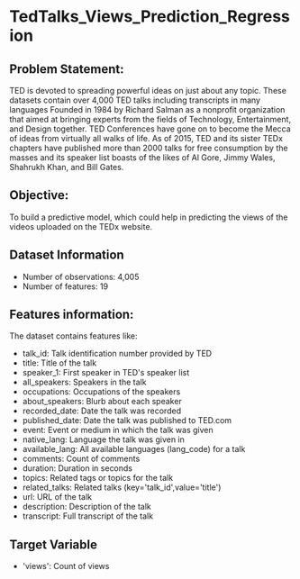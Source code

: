 # TedTalks_Views_Prediction_Regression

## Problem Statement:

TED is devoted to spreading powerful ideas on just about any topic. These datasets contain over 4,000 TED talks including transcripts in many languages
Founded in 1984 by Richard Salman as a nonprofit organization that aimed at bringing experts from the fields of Technology, Entertainment, and Design together.
TED Conferences have gone on to become the Mecca of ideas from virtually all walks of life. As of 2015, TED and its sister TEDx chapters have published more than 2000 talks for free consumption by the masses and its speaker list boasts of the likes of Al Gore, Jimmy Wales, Shahrukh Khan, and Bill Gates.

## Objective: 
To build a predictive model, which could help in predicting the views of the videos uploaded on the TEDx website.


## Dataset Information

* Number of observations: 4,005
* Number of features: 19

## Features information:
The dataset contains features like:


* talk_id: Talk identification number provided by TED
* title: Title of the talk
* speaker_1: First speaker in TED's speaker list
* all_speakers: Speakers in the talk
* occupations: Occupations of the speakers
* about_speakers: Blurb about each speaker
* recorded_date: Date the talk was recorded
* published_date: Date the talk was published to TED.com
* event: Event or medium in which the talk was given
* native_lang: Language the talk was given in
* available_lang: All available languages (lang_code) for a talk
* comments: Count of comments
* duration: Duration in seconds
* topics: Related tags or topics for the talk
* related_talks: Related talks (key='talk_id',value='title')
* url: URL of the talk
* description: Description of the talk
* transcript: Full transcript of the talk

## Target Variable
* 'views': Count of views
